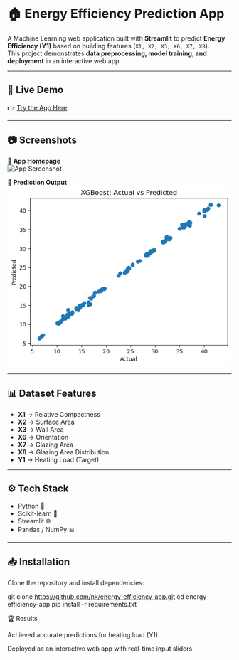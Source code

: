 # 🏠 Energy Efficiency Prediction App  

A Machine Learning web application built with **Streamlit** to predict **Energy Efficiency (Y1)** based on building features (`X1, X2, X3, X6, X7, X8`).  
This project demonstrates **data preprocessing, model training, and deployment** in an interactive web app.  

---

## 🚀 Live Demo  
👉 [Try the App Here](https://energy-efficiency-model-full-end-to-end-project-kdkdq5anc9gsag.streamlit.app/)  

---

## 📷 Screenshots  

🔹 **App Homepage**  
![App Screenshot](https://your-screenshot-link.com)  

🔹 **Prediction Output**  
![Prediction Output](output.png)  

---

## 📊 Dataset Features  

- **X1** → Relative Compactness  
- **X2** → Surface Area  
- **X3** → Wall Area  
- **X6** → Orientation  
- **X7** → Glazing Area  
- **X8** → Glazing Area Distribution  
- **Y1** → Heating Load (Target)  

---

## ⚙️ Tech Stack  

- Python 🐍  
- Scikit-learn 🤖  
- Streamlit 🌐  
- Pandas / NumPy 📊  

---

## 📥 Installation  

Clone the repository and install dependencies:  

git clone https://github.com/nk/energy-efficiency-app.git
cd energy-efficiency-app
pip install -r requirements.txt

🏆 Results

Achieved accurate predictions for heating load (Y1).

Deployed as an interactive web app with real-time input sliders.


